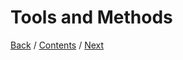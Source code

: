 # Tools and Methods


[Back](https://github.com/DanielaLujanTrejo/Methods-of-organization-/blob/main/Documentation/1.%20Objectives.md#general-objective) / [Contents](https://github.com/DanielaLujanTrejo/Methods-of-organization-/blob/main/README.md#contents-scroll) / [Next]()
